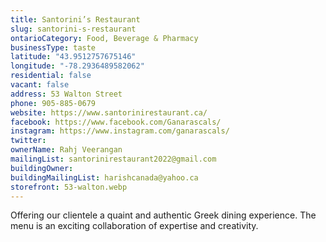 ```yaml
---
title: Santorini’s Restaurant
slug: santorini-s-restaurant
ontarioCategory: Food, Beverage & Pharmacy
businessType: taste
latitude: "43.9512757675146"
longitude: "-78.2936489582062"
residential: false
vacant: false
address: 53 Walton Street
phone: 905-885-0679
website: https://www.santorinirestaurant.ca/
facebook: https://www.facebook.com/Ganarascals/
instagram: https://www.instagram.com/ganarascals/
twitter:
ownerName: Rahj Veerangan
mailingList: santorinirestaurant2022@gmail.com
buildingOwner:
buildingMailingList: harishcanada@yahoo.ca
storefront: 53-walton.webp
---
```

Offering our clientele a quaint and authentic Greek dining experience. The menu is an exciting collaboration of
expertise and creativity.


